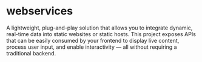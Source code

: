 # webservices
A lightweight, plug-and-play solution that allows you to integrate dynamic, real-time data into static websites or static hosts. This project exposes APIs that can be easily consumed by your frontend to display live content, process user input, and enable interactivity — all without requiring a traditional backend.
